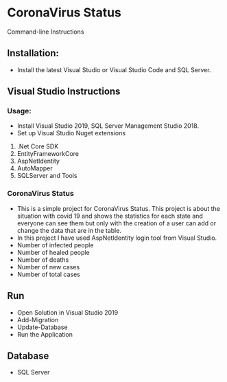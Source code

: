 # CoronaVirus Status

Command-line Instructions

## Installation:

- Install the latest Visual Studio or Visual Studio Code and SQL Server.

## Visual Studio Instructions

### Usage:

- Install Visual Studio 2019, SQL Server Management Studio 2018.
- Set up Visual Studio Nuget extensions

1.  .Net Core SDK
2.  EntityFrameworkCore
3.  AspNetIdentity
4.  AutoMapper
5.  SQLServer and Tools

### CoronaVirus Status

- This is a simple project for CoronaVirus Status. This project is about the situation with covid 19 and shows the statistics for each state and everyone can see them but only with the creation of a user can add or change the data that are in the table.
- In this project I have used AspNetIdentity login tool from Visual Studio.
- Number of infected people
- Number of healed people
- Number of deaths
- Number of new cases
- Number of total cases

## Run

- Open Solution in Visual Studio 2019
- Add-Migration <migration name>
- Update-Database
- Run the Application

## Database

- SQL Server
